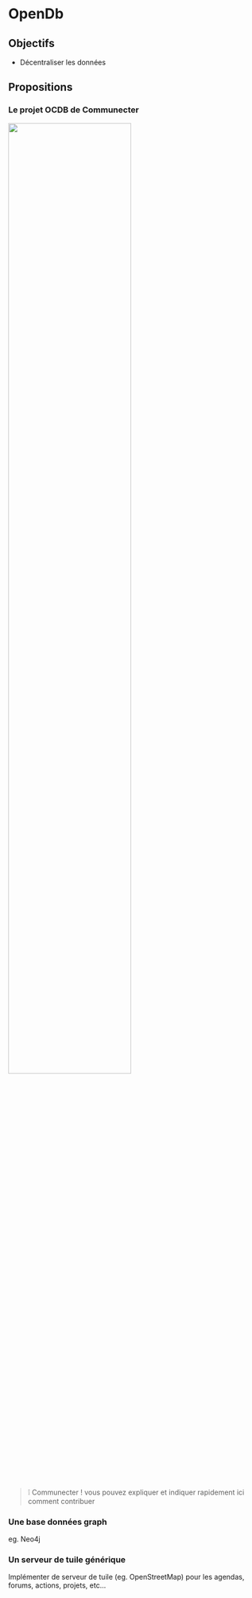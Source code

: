 
OpenDb
===

## Objectifs

- Décentraliser les données

## Propositions

### Le projet OCDB de Communecter

<img width="70%" src="ocdb.png"/>

> :grey_exclamation: Communecter ! vous pouvez expliquer et indiquer rapidement ici comment contribuer

### Une base données graph

eg. Neo4j

### Un serveur de tuile générique

Implémenter de serveur de tuile (eg. OpenStreetMap) pour les agendas, forums, actions, projets, etc...
